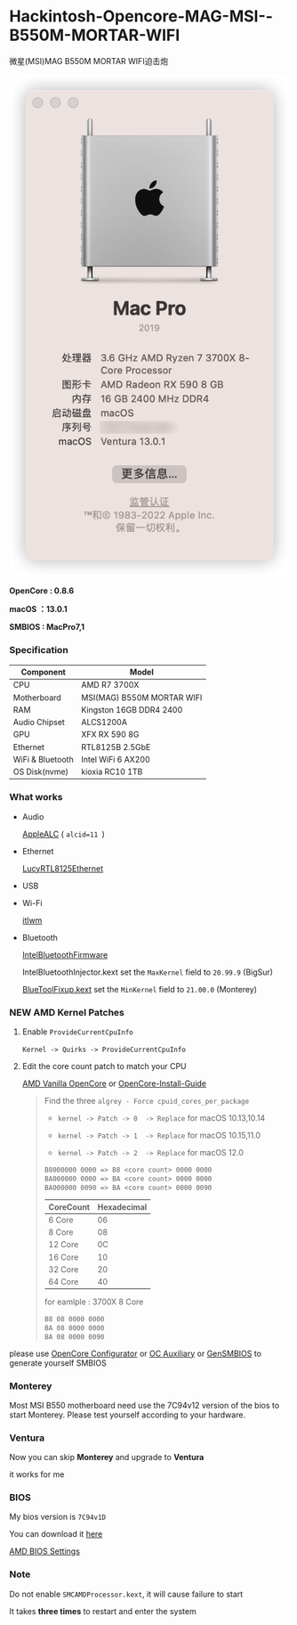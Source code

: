 # Hackintosh-Opencore-MAG-MSI--B550M-MORTAR-WIFI

微星(MSI)MAG B550M MORTAR WIFI迫击炮

![macOS](Pictures/macOS.png)

**OpenCore : 0.8.6**

**macOS ：13.0.1**

**SMBIOS : MacPro7,1**

### Specification

| **Component**    | **Model**                  |
| ---------------- | -------------------------- |
| CPU              | AMD R7 3700X               |
| Motherboard      | MSI(MAG) B550M MORTAR WIFI |
| RAM              | Kingston 16GB DDR4 2400    |
| Audio Chipset    | ALCS1200A                  |
| GPU              | XFX RX 590 8G              |
| Ethernet         | RTL8125B 2.5GbE            |
| WiFi & Bluetooth | Intel WiFi 6 AX200         |
| OS Disk(nvme)    | kioxia RC10 1TB            |

### What works

- Audio
  
  [AppleALC](https://github.com/acidanthera/AppleALC) ( `alcid=11 `)

- Ethernet
  
  [LucyRTL8125Ethernet](https://github.com/Mieze/LucyRTL8125Ethernet)

- USB

- Wi-Fi
  
  [itlwm](https://github.com/OpenIntelWireless/itlwm)

- Bluetooth
  
  [IntelBluetoothFirmware](https://github.com/OpenIntelWireless/IntelBluetoothFirmware)
  
  IntelBluetoothInjector.kext set the `MaxKernel` field to `20.99.9` (BigSur)
  
  [BlueToolFixup.kext](https://github.com/acidanthera/BrcmPatchRAM) set the `MinKernel` field to `21.00.0` (Monterey)

### NEW AMD Kernel Patches

1. Enable `ProvideCurrentCpuInfo`
   
   `Kernel -> Quirks -> ProvideCurrentCpuInfo`

2. Edit the core count patch to match your CPU
   
   [AMD Vanilla OpenCore](https://github.com/AMD-OSX/AMD_Vanilla/tree/master) or [OpenCore-Install-Guide](https://dortania.github.io/OpenCore-Install-Guide/extras/monterey.html#amd-patches)
   
   > Find the three `algrey - Force cpuid_cores_per_package`
   > 
   > - `kernel -> Patch -> 0  -> Replace` for macOS 10.13,10.14
   > 
   > - `kernel -> Patch -> 1  -> Replace` for macOS 10.15,11.0
   > 
   > - `kernel -> Patch -> 2  -> Replace` for macOS 12.0
   > 
   > ```
   > B8000000 0000 => B8 <core count> 0000 0000
   > BA000000 0000 => BA <core count> 0000 0000
   > BA000000 0090 => BA <core count> 0000 0090
   > ```
   > 
   > | CoreCount | Hexadecimal |
   > | --------- | ----------- |
   > | 6 Core    | 06          |
   > | 8 Core    | 08          |
   > | 12 Core   | 0C          |
   > | 16 Core   | 10          |
   > | 32 Core   | 20          |
   > | 64 Core   | 40          |
   > 
   > for eamlple : 3700X 8 Core
   > 
   > ```
   > B8 08 0000 0000
   > BA 08 0000 0000
   > BA 08 0000 0090
   > ```

please use [OpenCore Configurator](https://mackie100projects.altervista.org/opencore-configurator/) or  [OC Auxiliary](https://github.com/ic005k/QtOpenCoreConfig)  or  [GenSMBIOS](https://github.com/corpnewt/GenSMBIOS)  to generate yourself SMBIOS

### Monterey

Most MSI B550 motherboard need use the 7C94v12 version of the bios to start Monterey. Please test yourself according to your hardware.

### Ventura

Now you can skip **Monterey** and upgrade to **Ventura**

it works for me

### BIOS

My bios version is `7C94v1D`

You can download it [here](https://www.msicn.com.cn/Motherboard/MAG-B550M-MORTAR-WIFI/support#bios)

[AMD BIOS Settings](https://dortania.github.io/OpenCore-Install-Guide/AMD/zen.html#amd-bios-settings)

### Note

Do not enable `SMCAMDProcessor.kext`, it will cause failure to start

It takes **three times** to restart and enter the system
